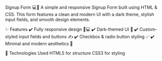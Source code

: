 Signup Form 💻🎨
A simple and responsive Signup Form built using HTML & CSS. This form features a clean and modern UI with a dark theme, stylish input fields, and smooth design elements.

✨ Features
✔️ Fully responsive design 📱💻
✔️ Dark-themed UI 🖤
✔️ Custom-styled input fields and buttons ✍️
✔️ Checkbox & radio button styling ✅
✔️ Minimal and modern aesthetics 🎨

📂 Technologies Used
HTML5 for structure
CSS3 for styling
